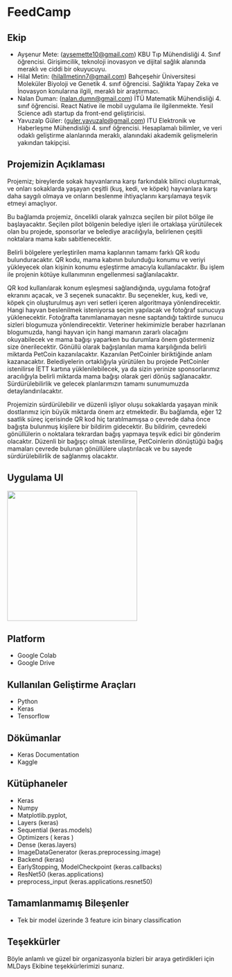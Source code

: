 # FeedCamp

## Ekip
* Ayşenur Mete: (aysemette10@gmail.com) KBU Tıp Mühendisliği 4. Sınıf öğrencisi. Girişimcilik, teknoloji inovasyon ve dijital sağlık alanında meraklı ve ciddi bir okuyucuyu.
* Hilal Metin: (hilallmetinn7@gmail.com) Bahçeşehir Üniversitesi Moleküler Biyoloji ve Genetik 4. sınıf öğrencisi. Sağlıkta Yapay Zeka ve İnovasyon konularına ilgili, meraklı bir araştırmacı.
* Nalan Duman: (nalan.dumn@gmail.com) İTÜ Matematik Mühendisliği 4. sınıf öğrencisi. React Native ile mobil uygulama ile ilgilenmekte. Yesil Science adlı startup da front-end geliştiricisi.
* Yavuzalp Güler: (guler.yavuzalp@gmail.com) ITU Elektronik ve Haberleşme Mühendisliği 4. sınıf öğrencisi. Hesaplamalı bilimler, ve veri odaklı geliştirme alanlarında meraklı, alanındaki akademik gelişmelerin yakından takipçisi.


## Projemizin Açıklaması
Projemiz; bireylerde sokak hayvanlarına karşı farkındalık bilinci oluşturmak, ve onları sokaklarda yaşayan çeşitli (kuş, kedi, ve köpek) hayvanlara karşı daha saygılı olmaya ve onların beslenme ihtiyaçlarını karşılamaya teşvik etmeyi amaçlıyor. 

Bu bağlamda projemiz, öncelikli olarak yalnızca seçilen bir pilot bölge ile başlayacaktır. Seçilen pilot bölgenin belediye işleri ile ortaklaşa yürütülecek olan bu projede, sponsorlar ve belediye aracılığıyla, belirlenen çeşitli noktalara mama kabı sabitlenecektir.

Belirli bölgelere yerleştirilen mama kaplarının tamamı farklı QR kodu bulunduracaktır. QR kodu, mama kabının bulunduğu konumu ve veriyi yükleyecek olan kişinin konumu eşleştirme amacıyla kullanılacaktır. Bu işlem ile projenin kötüye kullanımının engellenmesi sağlanılacaktır.

QR kod kullanılarak konum eşleşmesi sağlandığında, uygulama fotoğraf ekranını açacak, ve 3 seçenek sunacaktır. Bu seçenekler, kuş, kedi ve, köpek çin oluşturulmuş ayrı veri setleri içeren algoritmaya yönlendirecektir. Hangi hayvan beslenilmek isteniyorsa seçim yapılacak ve fotoğraf sunucuya yüklenecektir. Fotoğrafta tanımlanamayan nesne saptandığı taktirde sunucu sizleri blogumuza yönlendirecektir. Veteriner hekimimizle beraber hazırlanan blogumuzda, hangi hayvan için hangi mamanın zararlı olacağını okuyabilecek ve mama bağışı yaparken bu durumlara önem göstermeniz size önerilecektir. Gönüllü olarak bağışlanılan mama karşılığında belirli miktarda PetCoin kazanılacaktır. Kazanılan PetCoinler biriktiğinde anlam kazanacaktır. Belediyelerin ortaklığıyla yürütülen bu projede PetCoinler istenilirse İETT kartına yüklenilebilecek, ya da sizin yerinize sponsorlarımız aracılığıyla belirli miktarda mama bağışı olarak geri dönüş sağlanacaktır. Sürdürülebilirlik ve gelecek planlarımızın tamamı sunumumuzda detaylandırılacaktır.

Projemizin sürdürülebilir ve düzenli işliyor oluşu sokaklarda yaşayan minik dostlarımız için büyük miktarda önem arz etmektedir. Bu bağlamda, eğer 12 saatlik süreç içerisinde QR kod hiç taratılmamışsa o çevrede daha önce bağışta bulunmuş kişilere bir bildirim gidecektir. Bu bildirim, çevredeki gönüllülerin o noktalara tekrardan bağış yapmaya teşvik edici bir gönderim olacaktır. Düzenli bir bağışçı olmak istenilirse, PetCoinlerin dönüştüğü bağış mamaları çevrede bulunan gönüllülere ulaştırılacak ve bu sayede sürdürülebilirlik de sağlanmış olacaktır.


## Uygulama UI
<img src="app_feedcamp.gif" width="300" />


## Platform
* Google Colab
* Google Drive


## Kullanılan Geliştirme Araçları
* Python 
* Keras 
* Tensorflow


## Dökümanlar
* Keras Documentation
* Kaggle


## Kütüphaneler
* Keras 
* Numpy 
* Matplotlib.pyplot, 
* Layers (keras)
* Sequential (keras.models)
* Optimizers ( keras )
* Dense (keras.layers)
* ImageDataGenerator (keras.preprocessing.image)
* Backend (keras)
* EarlyStopping, ModelCheckpoint (keras.callbacks)
* ResNet50 (keras.applications)
* preprocess_input (keras.applications.resnet50)


## Tamamlanmamış Bileşenler
* Tek bir model üzerinde 3 feature icin binary classification


## Teşekkürler
Böyle anlamlı ve güzel bir organizasyonla bizleri bir araya getirdikleri için MLDays Ekibine teşekkürlerimizi sunarız.
